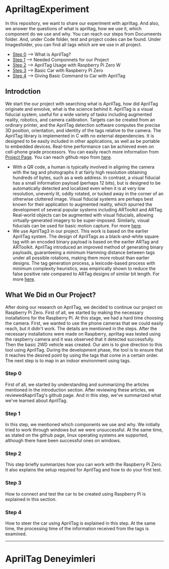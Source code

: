 # ApriltagExperiment
In this repository, we want to share our experiment with apriltag. And also, we answer the questions of what is apriltag, how we use it, which component do we use and why. 
You can reach our steps from Documeents folder. And, under Code folder, test and project codes can be found. Under Imagesfolder, you can find all tags which are we use in all project. 
* [Step 0](https://github.com/fux00/ApriltagExperiment/tree/main/Documents/Step%200) --> What is AprilTag?
* [Step 1](https://github.com/fux00/ApriltagExperiment/tree/main/Documents/Step%201) --> Needed Componnets for our Project
* [Step 2](https://github.com/fux00/ApriltagExperiment/tree/main/Documents/Step%202) --> AprilTag Usage with Raspberry Pi Zero W
* [Step 3](https://github.com/fux00/ApriltagExperiment/tree/main/Documents/Step%203) --> Basic Car with Raspberry Pi Zero
* [Step 4](https://github.com/fux00/ApriltagExperiment/tree/main/Documents/Step%204) --> Giving Basic Command to Car with AprilTag

## Introdction
We start the our project with searching what is AprilTag, how did AprilTag originate and envolve, what is the science behind it. AprilTag is a visual fiducial system, useful for a wide variety of tasks including augmented reality, robotics, and camera calibration. Targets can be created from an ordinary printer, and the AprilTag detection software computes the precise 3D position, orientation, and identity of the tags relative to the camera. The AprilTag library is implemented in C with no external dependencies. It is designed to be easily included in other applications, as well as be portable to embedded devices. Real-time performance can be achieved even on cell-phone grade processors.
You can easily reach more information from [Project Page](https://april.eecs.umich.edu/software/apriltag). 
You can reach github repo from [here](https://github.com/AprilRobotics/apriltag).
* With a QR code, a human is typically involved in aligning the camera with the tag and photographs it at fairly high resolution obtaining hundreds of bytes, such as a web address. In contrast, a visual fiducial has a small information payload (perhaps 12 bits), but is designed to be automatically detected and localized even when it is at very low resolution, unevenly lit, oddly rotated, or tucked away in the corner of an otherwise cluttered image. Visual fiducial systems are perhaps best known for their application to augmented reality, which spurred the development of several popular systems including ARToolkit and ARTag. Real-world objects can be augmented with visual fiducials, allowing virtually-generated imagery to be super-imposed. Similarly, visual fiducials can be used for basic motion capture. For more [here](https://april.eecs.umich.edu/media/pdfs/olson2011tags.pdf).
* We use AprilTag3 in our project. This work is based on the earlier AprilTag system. The design of AprilTags as a black-and-white square tag with an encoded binary payload is based on the earlier ARTag and ARToolkit. AprilTag introduced an improved method of generating binary payloads, guaranteeing a minimum Hamming distance between tags under all possible rotations, making them more robust than earlier designs. The tag generation process, a lexicode-based process with minimum complexity heuristics, was empirically shown to reduce the false positive rate compared to ARTag designs of similar bit length. For more [here](https://april.eecs.umich.edu/media/pdfs/wang2016iros.pdf). 
## What We Did ın Our Project?
After doing our research on AprilTag, we decided to continue our project on Raspberry Pi Zero. First of all, we started by making the necessary installations for the Raspberry Pi. At this stage, we had a hard time choosing the camera. First, we wanted to use the phone cameras that we could easily reach, but it didn't work. The details are mentioned in the steps. After the necessary installations were made on Raspberry, apriltag was tested using the raspberry camera and it was observed that it detected successfully. Then the basic 2WD vehicle was created. Our aim is to give direction to this tool using AprilTag. During the development phase, the tool is to ensure that it reaches the desired point by using the tags that come in a certain order. The next step is to map in an indoor environment using tags.
### Step 0
First of all, we started by understanding and summarizing the articles mentioned in the introduction section. After reviewing these articles, we reviewedAaprilTag's github page. And in this step, we've summarized what we've learned about AprilTag.
### Step 1
In this step, we mentioned which components we use and why. We initially tried to work through windows but we were unsuccessful. At the same time, as stated on the github page, linux operating systems are supported, although there have been successful ones on windows.
### Step 2
This step briefly summarizes how you can work with the Raspberry Pi Zero. It also explains the setup required for AprilTag and how to do your first test.
### Step 3 
How to connect and test the car to be created using Raspberry Pi is explained in this section.
### Step 4
How to steer the car using AprilTag is explained in this step. At the same time, the processing time of the information received from the tags is examined.

-----------------------------------------------------------------------------------------------------------------------------------------------------------------------

# AprilTag Deneyimleri
